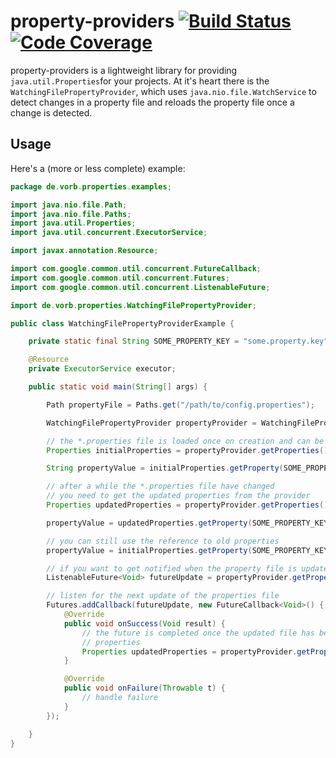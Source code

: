 # property-providers [![Build Status](https://img.shields.io/travis/pvorb/property-providers/develop.svg)](https://travis-ci.org/pvorb/property-providers) [![Code Coverage](https://img.shields.io/codecov/c/github/pvorb/property-providers/develop.svg)](https://codecov.io/github/pvorb/property-providers?branch=develop)

property-providers is a lightweight library for providing
`java.util.Properties`for your projects. At it's heart there is the
`WatchingFilePropertyProvider`, which uses `java.nio.file.WatchService` to
detect changes in a property file and reloads the property file once a change is
detected.


## Usage

Here's a (more or less complete) example:

~~~ java
package de.vorb.properties.examples;

import java.nio.file.Path;
import java.nio.file.Paths;
import java.util.Properties;
import java.util.concurrent.ExecutorService;

import javax.annotation.Resource;

import com.google.common.util.concurrent.FutureCallback;
import com.google.common.util.concurrent.Futures;
import com.google.common.util.concurrent.ListenableFuture;

import de.vorb.properties.WatchingFilePropertyProvider;

public class WatchingFilePropertyProviderExample {

    private static final String SOME_PROPERTY_KEY = "some.property.key";

    @Resource
    private ExecutorService executor;

    public static void main(String[] args) {

        Path propertyFile = Paths.get("/path/to/config.properties");

        WatchingFilePropertyProvider propertyProvider = WatchingFilePropertyProvider.fromFile(propertyFile);

        // the *.properties file is loaded once on creation and can be used immediately
        Properties initialProperties = propertyProvider.getProperties();

        String propertyValue = initialProperties.getProperty(SOME_PROPERTY_KEY);

        // after a while the *.properties file have changed
        // you need to get the updated properties from the provider
        Properties updatedProperties = propertyProvider.getProperties();

        propertyValue = updatedProperties.getProperty(SOME_PROPERTY_KEY);

        // you can still use the reference to old properties
        propertyValue = initialProperties.getProperty(SOME_PROPERTY_KEY);

        // if you want to get notified when the property file is updated, you can use
        ListenableFuture<Void> futureUpdate = propertyProvider.getPropertiesUpdate();

        // listen for the next update of the properties file
        Futures.addCallback(futureUpdate, new FutureCallback<Void>() {
            @Override
            public void onSuccess(Void result) {
                // the future is completed once the updated file has been loaded, so you can immediately get the new
                // properties
                Properties updatedProperties = propertyProvider.getProperties();
            }

            @Override
            public void onFailure(Throwable t) {
                // handle failure
            }
        });

    }
}
~~~
